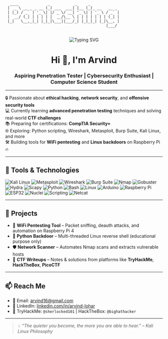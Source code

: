 <p align="center">
<pre>
<code>
  ____             _           _     _             
 |  _ \ __ _ _ __ (_) ___  ___| |__ (_)_ __   __ _ 
 | |_) / _` | '_ \| |/ _ \/ __| '_ \| | '_ \ / _` |
 |  __/ (_| | | | | |  __/\__ \ | | | | | | | (_| |
 |_|   \__,_|_| |_|_|\___||___/_| |_|_|_| |_|\__, |
                                             |___/ 
</code>
</pre>
</p>
<p align="center">
  <img src="https://raw.githubusercontent.com/DenverCoder1/readme-typing-svg/master/demo.svg" alt="Typing SVG">
</p>


<h1 align="center">Hi 👋, I'm Arvind</h1>
<h3 align="center">Aspiring Penetration Tester | Cybersecurity Enthusiast | Computer Science Student</h3>

---

🔒 Passionate about **ethical hacking**, **network security**, and **offensive security tools**  
💻 Currently learning **advanced penetration testing** techniques and solving real-world **CTF challenges**  
📚 Preparing for certifications: **CompTIA Security+**  
🌐 Exploring: Python scripting, Wireshark, Metasploit, Burp Suite, Kali Linux, and more  
🛠️ Building tools for **WiFi pentesting** and **Linux backdoors** on Raspberry Pi 🔥

---

## 🧰 Tools & Technologies

![Kali Linux](https://img.shields.io/badge/-Kali%20Linux-557C94?style=flat&logo=kalilinux&logoColor=white)
![Metasploit](https://img.shields.io/badge/-Metasploit-222222?style=flat&logo=metasploit&logoColor=white)
![Wireshark](https://img.shields.io/badge/-Wireshark-1679A7?style=flat&logo=wireshark&logoColor=white)
![Burp Suite](https://img.shields.io/badge/-Burp%20Suite-ff5722?style=flat&logo=burpsuite&logoColor=white)
![Nmap](https://img.shields.io/badge/-Nmap-00457C?style=flat&logo=nmap&logoColor=white)
![Gobuster](https://img.shields.io/badge/-Gobuster-4B4B4B?style=flat)
![Hydra](https://img.shields.io/badge/-Hydra-000000?style=flat)
![Scapy](https://img.shields.io/badge/-Scapy-3776AB?style=flat)
![Python](https://img.shields.io/badge/-Python-3776AB?style=flat&logo=python&logoColor=white)
![Bash](https://img.shields.io/badge/-Bash-4EAA25?style=flat&logo=gnubash&logoColor=white)
![Linux](https://img.shields.io/badge/-Linux-FCC624?style=flat&logo=linux&logoColor=black)
![Arduino](https://img.shields.io/badge/-Arduino-00979D?style=flat&logo=arduino&logoColor=white)
![Raspberry Pi](https://img.shields.io/badge/-Raspberry%20Pi-C51A4A?style=flat&logo=raspberrypi&logoColor=white)
![ESP32](https://img.shields.io/badge/-ESP32-323232?style=flat)
![Nuclei](https://img.shields.io/badge/-Nuclei-0f0f0f?style=flat)
![Scripting](https://img.shields.io/badge/-Scripting-blue?style=flat)
![Netcat](https://img.shields.io/badge/-Netcat-808080?style=flat)

---

## 🔭 Projects

- 🔧 **WiFi Pentesting Tool** – Packet sniffing, deauth attacks, and automation on Raspberry Pi 4  
- 🐍 **Python Backdoor** – Multi-threaded Linux reverse shell (educational purpose only)  
- 🛡️ **Network Scanner** – Automates Nmap scans and extracts vulnerable hosts  
- 🧠 **CTF Writeups** – Notes & solutions from platforms like **TryHackMe**, **HackTheBox**, **PicoCTF**  

---

## 📫 Reach Me

- 📧 Email: [arvind16@gmail.com](mailto:arvind16@gmail.com)  
- 💼 LinkedIn: [linkedin.com/in/arvind-lohar](https://www.linkedin.com/in/arvind-lohar-48824b266/)  
- 🔗 TryHackMe: `@sherlocked101` | HackTheBox: `@bighathacker`  

---

> 💡 _“The quieter you become, the more you are able to hear.” – Kali Linux Philosophy_
